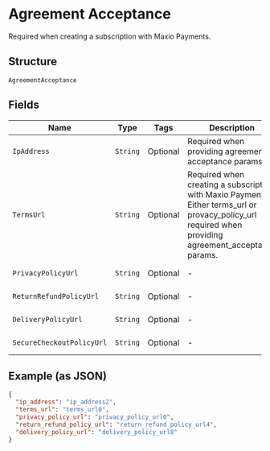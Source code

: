 
# Agreement Acceptance

Required when creating a subscription with Maxio Payments.

## Structure

`AgreementAcceptance`

## Fields

| Name | Type | Tags | Description | Getter | Setter |
|  --- | --- | --- | --- | --- | --- |
| `IpAddress` | `String` | Optional | Required when providing agreement acceptance params. | String getIpAddress() | setIpAddress(String ipAddress) |
| `TermsUrl` | `String` | Optional | Required when creating a subscription with Maxio Payments. Either terms_url or provacy_policy_url required when providing agreement_acceptance params. | String getTermsUrl() | setTermsUrl(String termsUrl) |
| `PrivacyPolicyUrl` | `String` | Optional | - | String getPrivacyPolicyUrl() | setPrivacyPolicyUrl(String privacyPolicyUrl) |
| `ReturnRefundPolicyUrl` | `String` | Optional | - | String getReturnRefundPolicyUrl() | setReturnRefundPolicyUrl(String returnRefundPolicyUrl) |
| `DeliveryPolicyUrl` | `String` | Optional | - | String getDeliveryPolicyUrl() | setDeliveryPolicyUrl(String deliveryPolicyUrl) |
| `SecureCheckoutPolicyUrl` | `String` | Optional | - | String getSecureCheckoutPolicyUrl() | setSecureCheckoutPolicyUrl(String secureCheckoutPolicyUrl) |

## Example (as JSON)

```json
{
  "ip_address": "ip_address2",
  "terms_url": "terms_url0",
  "privacy_policy_url": "privacy_policy_url0",
  "return_refund_policy_url": "return_refund_policy_url4",
  "delivery_policy_url": "delivery_policy_url8"
}
```

